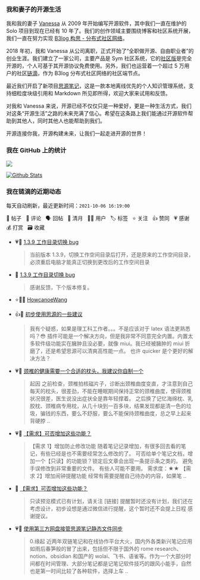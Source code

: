 ### 我和妻子的开源生活

我和我的妻子 [Vanessa](https://github.com/Vanessa219) 从 2009 年开始编写开源软件，其中我们一直在维护的 Solo 项目到现在已经有 10 年了。我们的创作领域主要围绕博客和社区系统开展，我们一直在努力实现 [B3log 构思 - 分布式社区网络](https://ld246.com/article/1546941897596)。

2018 年初，我和 Vanessa 从公司离职，正式开始了“全职做开源、自由职业者”的创业生涯。我们建立了一家公司，主要产品是 Sym 社区系统，它的[社区版](https://github.com/88250/symphony)是完全开源的，个人可基于其开源协议免费使用。另外，我们也运营着一个超过 5 万用户的社区[链滴](https://ld246.com)，作为 B3log 分布式社区网络的社区端节点。

最近我们开启了新项目[思源笔记](https://github.com/siyuan-note/siyuan)，这是一款本地离线优先的个人知识管理系统，支持细粒度块级引用和 Markdown 所见即所得，欢迎大家来试用和反馈。

对我和 Vanessa 来说，开源已经不仅仅只是一种爱好，更是一种生活方式，我们对这条“开源生活”之路的未来充满了信心。希望在这条路上我们能通过开源软件帮助到其他人，同时其他人也能帮助到我们。

开源连接你我，开源构建未来，让我们一起走进开源的世界！

### 我在 GitHub 上的统计

<a title="Hits" target="_blank" href="https://github.com/88250/88250"><img src="https://hits.b3log.org/88250/88250.svg"></a>

[![Github Stats](https://github-readme-stats.vercel.app/api?username=88250&theme=tokyonight&show_icons=true)](https://github.com/88250)

<!--events start -->

### 我在链滴的近期动态

每天自动刷新，最近更新时间：`2021-10-06 16:19:00`

📝 帖子 &nbsp; 💬 评论 &nbsp; 🗣 回帖 &nbsp; 🌙 清月 &nbsp; 👨‍💻 用户 &nbsp; 🏷️ 标签 &nbsp; ⭐️ 关注 &nbsp; 👍 赞同 &nbsp; 💗 感谢 &nbsp; 💰 打赏 &nbsp; 🗃 收藏

* 💗📝 [1.3.9 工作目录切换 bug](https://ld246.com/article/1633480382080)

  > 当前版本 1.3.9，切换工作空间目录后打开，还是原来的工作空间目录，必须重启电脑才能真正切换到更改后的工作空间目录
* 💬 [1.3.9 工作目录切换 bug](https://ld246.com/article/1633480382080/comment/1633483424914#comments)

  > 感谢反馈，下个版本修复。
* ⭐️👨‍💻 [HowcanoeWang](https://ld246.com/member/HowcanoeWang)

  > 
* 👍💬 [初步使用思源的一些建议](https://ld246.com/article/1633190094244/comment/1633406616460#comments)

  > 我有个疑惑，如果是理工科工作者。。。不是应该对于 latex 语法更熟悉吗？😳 插件可能是一个解决方向，但是我非常不同意完全内置。内置太多软件级功能实在臃肿且没必要，就像 miui。我已经被臃肿的 miui 折磨了，还是希望思源可以清爽高性能一点。 也许 quicker 是个更好的解决方法？
* 💗📝 [颈椎的健康需要一个合适的枕头，我建议你自制一个](https://ld246.com/article/1633428790344)

  > 起因 之前检查，颈椎拍核磁片子，诊断出颈椎曲度变直，才注意到自己每天的枕头，很差劲，不能在睡眠期间保持正常的颈椎曲度，使得颈椎状况很差，医生说没出症状全是靠年轻撑着。 之后换了记忆海绵枕、乳胶枕、颈椎病专用枕，从几十块到一百多块，结果发现都是清一色的垃圾，骗钱的东西，要么不舒服，要么不能保持颈椎曲度，总之早上起来背硬脖 ..
* 💗📝 [【需求】可否增加这些功能？](https://ld246.com/article/1633449773957)

  > 【需求 1】增加防止修改功能 随着笔记记录增加，有很多回去看的笔记，有些已经是也不需要经常怎么修改的了。 可否给单个笔记文档，增加一个【只读】的功能锁？锁定后文章会出现一条提示条之类的。 避免手误修改到非常重要的文件。 有些人可能不要用。 需求度：★★ 【需求 2】增加闹钟提醒功能 经常有需要提醒自己待办的内容，如果笔 ..
* 💬 [【需求】可否增加这些功能？](https://ld246.com/article/1633449773957/comment/1633450523304#comments)

  > 只读预览模式已有计划，请关注 [链接] 提醒暂时还没有计划，我们还在考虑设计，初步设想是通过微信进行提醒，这个暂时还不会提上日程 感谢提议。
* 💗📝 [使用第三方网盘接管思源笔记静态文件同步](https://ld246.com/article/1633445197069)

  > 0.缘起 近两年双链笔记和在线协作平台大火，国内外各类新兴笔记应用如雨后春笋般的冒了出来，包括但不限于国外的 rome research、notion、obsidian 和国产的 wolai、飞书、语雀等。作为一个大部分时间都在时间管理、大部分笔记都是记笔记软件技巧的跟风小能手，自然也是第一时间比较了各种软件，选择上车 ..


<!--events end -->
